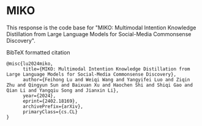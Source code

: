 # MIKO

This response is the code base for "MIKO: Multimodal Intention Knowledge Distillation from Large Language Models for Social-Media Commonsense Discovery". 

BibTeX formatted citation
```
@misc{lu2024miko,
      title={MIKO: Multimodal Intention Knowledge Distillation from Large Language Models for Social-Media Commonsense Discovery}, 
      author={Feihong Lu and Weiqi Wang and Yangyifei Luo and Ziqin Zhu and Qingyun Sun and Baixuan Xu and Haochen Shi and Shiqi Gao and Qian Li and Yangqiu Song and Jianxin Li},
      year={2024},
      eprint={2402.18169},
      archivePrefix={arXiv},
      primaryClass={cs.CL}
}
```
